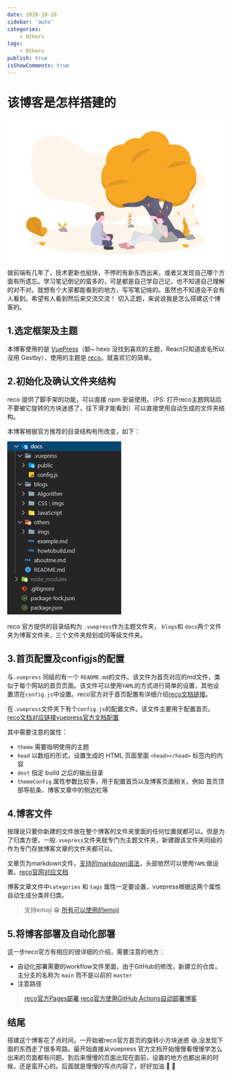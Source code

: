 ```yaml
---
date: 2020-10-10
sidebar: 'auto'
categories: 
    - Others
tags: 
    - Others
publish: true
isShowComments: true
---
```


# 该博客是怎样搭建的

<div style="text-align:center">
    <img src="./imgs/friendship.png" alt="秋天哦" style="width: 550px">
</div>
做前端有几年了，技术更新也挺快，不停的有新东西出来，或者又发现自己哪个方面有所遗忘。学习笔记倒记的蛮多的，可是都是自己学自己记，也不知道自己理解的对不对。就想有个大家都能看到的地方，写写笔记啥的。虽然也不知道会不会有人看到。希望有人看到然后来交流交流！
切入正题，来说说我是怎么搭建这个博客的。

## 1.选定框架及主题
本博客使用的是 [VuePress](https://vuepress.vuejs.org/zh/)（额~ hexo 没找到喜欢的主题，React只知道皮毛所以没用 Gastby），使用的主题是 [reco](https://vuepress-theme-reco.recoluan.com/)。就喜欢它的简单。

## 2.初始化及确认文件夹结构
reco 提供了脚手架的功能，可以直接 npm 安装使用。（PS: 打开reco主题网站后不要被它旋转的方块迷惑了，往下滑才能看到）可以直接使用自动生成的文件夹结构。

本博客根据官方推荐的目录结构有所改变，如下：

![catlog](./imgs/catlog.png)

reco 官方提供的目录结构为 `.vuepress`作为主题文件夹， `blogs`和 `docs`两个文件夹为博客文件夹，三个文件夹规划成同等级文件夹。

## 3.首页配置及configjs的配置
与`.vuepress` 同级的有一个 `README.md`的文件。该文件为首页对应的md文件，类似于每个网站的首页页面。该文件可以使用`YAML`的方式进行简单的设置，其他设置须在`config.js`中设置。reco官方对于首页配置有详细介绍[reco文档链接](https://vuepress-theme-reco.recoluan.com/views/1.x/home.html)。

在`.vuepress`文件夹下有个`config.js`的配置文件。该文件主要用于配置首页。[reco文档对应链接](https://vuepress-theme-reco.recoluan.com/views/1.x/configJs.html)[vuepress官方文档配置](https://vuepress.vuejs.org/zh/config/)

其中需要注意的属性：

- `theme` 需要指明使用的主题
- `head` 以数组的形式，设置生成的 HTML 页面里面 `<head></head>` 标签内的内容
- `dest` 指定 build 之后的输出目录
- `themeConfig` 属性参数比较多，用于配置首页以及博客页面相关。例如 首页顶部导航条、博客文章中的侧边栏等

## 4.博客文件
按理说只要你新建的文件放在整个博客的文件夹里面的任何位置就都可以。但是为了归类方便，一般`.vuepress`文件夹就专门为主题文件夹，新建跟该文件夹同级的作为专门存放博客文章的文件夹都可以。

文章页为markdown文件，[支持的markdown语法](https://vuepress-theme-reco.recoluan.com/views/1.x/syntax.html)，头部依然可以使用`YAML`做设置。[reco官网对应文档](https://vuepress-theme-reco.recoluan.com/views/1.x/frontMatter.html)

博客文章文件中`categories` 和 `tags` 属性一定要设置，vuepress根据这两个属性自动生成分类并归类。

> 支持emoji :grin: [所有可以使用的emoji](https://github.com/markdown-it/markdown-it-emoji/blob/master/lib/data/full.json)

## 5.将博客部署及自动化部署
这一步reco官方有相应的很详细的介绍，需要注意的地方：
- 自动化部署需要的workflow文件里面，由于GitHub的修改，新建立的仓库，主分支的名称为 `main` 而不是以前的 `master`
- 注意路径

> [reco官方Pages部署](https://vuepress-theme-reco.recoluan.com/views/other/deploy.html)
> [reco官方使用GitHub Actions自动部署博客](https://vuepress-theme-reco.recoluan.com/views/other/github-actions.html)
## 结尾
搭建这个博客花了点时间，一开始被reco官方首页的旋转小方块迷惑 :sweat_smile:,没发现下面的东西走了很多弯路。最开始直接从vuepress 官方文档开始慢慢看慢慢学怎么出来的页面都有问题。到后来慢慢的页面出现在面前，设置的地方也都出来的时候，还是蛮开心的。后面就是慢慢的写点内容了，好好加油 :tada: :rose: